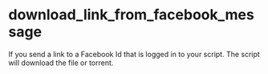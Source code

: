 # download_link_from_facebook_message
If you send a link to a Facebook Id that is logged in to your script. The script will download the file or torrent.
